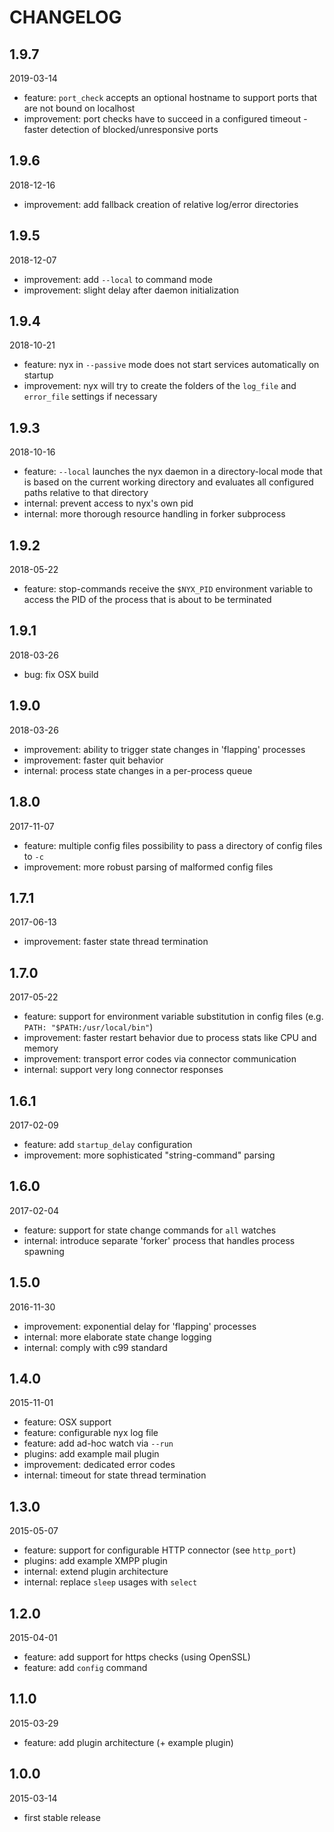 # CHANGELOG


## 1.9.7

2019-03-14

* feature: `port_check` accepts an optional hostname to support ports that are
  not bound on localhost
* improvement: port checks have to succeed in a configured timeout - faster
  detection of blocked/unresponsive ports


## 1.9.6

2018-12-16

* improvement: add fallback creation of relative log/error directories


## 1.9.5

2018-12-07

* improvement: add `--local` to command mode
* improvement: slight delay after daemon initialization


## 1.9.4

2018-10-21

* feature: nyx in `--passive` mode does not start services automatically on
  startup
* improvement: nyx will try to create the folders of the `log_file` and
  `error_file` settings if necessary


## 1.9.3

2018-10-16

* feature: `--local` launches the nyx daemon in a directory-local mode that is
  based on the current working directory and evaluates all configured paths
  relative to that directory
* internal: prevent access to nyx's own pid
* internal: more thorough resource handling in forker subprocess


## 1.9.2

2018-05-22

* feature: stop-commands receive the `$NYX_PID` environment variable to access
  the PID of the process that is about to be terminated


## 1.9.1

2018-03-26

* bug: fix OSX build


## 1.9.0

2018-03-26

* improvement: ability to trigger state changes in 'flapping' processes
* improvement: faster quit behavior
* internal: process state changes in a per-process queue


## 1.8.0

2017-11-07

* feature: multiple config files
  possibility to pass a directory of config files to `-c`
* improvement: more robust parsing of malformed config files


## 1.7.1

2017-06-13

* improvement: faster state thread termination


## 1.7.0

2017-05-22

* feature: support for environment variable substitution in config files
  (e.g. `PATH: "$PATH:/usr/local/bin"`)
* improvement: faster restart behavior due to process stats like CPU and memory
* improvement: transport error codes via connector communication
* internal: support very long connector responses


## 1.6.1

2017-02-09

* feature: add `startup_delay` configuration
* improvement: more sophisticated "string-command" parsing


## 1.6.0

2017-02-04

* feature: support for state change commands for `all` watches
* internal: introduce separate 'forker' process that handles process spawning


## 1.5.0

2016-11-30

* improvement: exponential delay for 'flapping' processes
* internal: more elaborate state change logging
* internal: comply with c99 standard


## 1.4.0

2015-11-01

* feature: OSX support
* feature: configurable nyx log file
* feature: add ad-hoc watch via `--run`
* plugins: add example mail plugin
* improvement: dedicated error codes
* internal: timeout for state thread termination


## 1.3.0

2015-05-07

* feature: support for configurable HTTP connector (see `http_port`)
* plugins: add example XMPP plugin
* internal: extend plugin architecture
* internal: replace `sleep` usages with `select`


## 1.2.0

2015-04-01

* feature: add support for https checks (using OpenSSL)
* feature: add `config` command


## 1.1.0

2015-03-29

* feature: add plugin architecture (+ example plugin)


## 1.0.0

2015-03-14

* first stable release

